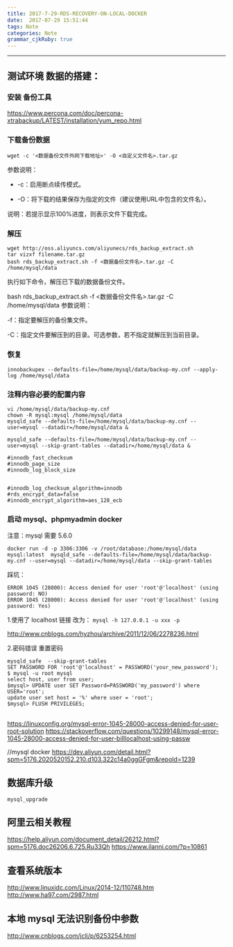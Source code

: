 ```yaml
---
title: 2017-7-29-RDS-RECOVERY-ON-LOCAL-DOCKER
date:  2017-07-29 15:51:44
tags: Note
categories: Note
grammar_cjkRuby: true
---
```




<!-- more -->

---

## 测试环境 数据的搭建：

### 安装 备份工具
https://www.percona.com/doc/percona-xtrabackup/LATEST/installation/yum_repo.html

### 下载备份数据

``` shell
wget -c '<数据备份文件外网下载地址>' -O <自定义文件名>.tar.gz
```

参数说明：

- -c：启用断点续传模式。

- -O：将下载的结果保存为指定的文件（建议使用URL中包含的文件名）。

说明：若提示显示100%进度，则表示文件下载完成。

### 解压

``` shell
wget http://oss.aliyuncs.com/aliyunecs/rds_backup_extract.sh
tar vizxf filename.tar.gz
bash rds_backup_extract.sh -f <数据备份文件名>.tar.gz -C /home/mysql/data
```


执行如下命令，解压已下载的数据备份文件。

bash rds_backup_extract.sh -f <数据备份文件名>.tar.gz -C /home/mysql/data
参数说明：

-f：指定要解压的备份集文件。

-C：指定文件要解压到的目录。可选参数，若不指定就解压到当前目录。

### 恢复 

``` stylus
innobackupex --defaults-file=/home/mysql/data/backup-my.cnf --apply-log /home/mysql/data
```


### 注释内容必要的配置内容

``` shell
vi /home/mysql/data/backup-my.cnf
chown -R mysql:mysql /home/mysql/data
mysqld_safe --defaults-file=/home/mysql/data/backup-my.cnf --user=mysql --datadir=/home/mysql/data &
```

``` 
mysqld_safe --defaults-file=/home/mysql/data/backup-my.cnf --user=mysql --skip-grant-tables --datadir=/home/mysql/data &
```


``` stylus
#innodb_fast_checksum
#innodb_page_size
#innodb_log_block_size


#innodb_log_checksum_algorithm=innodb
#rds_encrypt_data=false
#innodb_encrypt_algorithm=aes_128_ecb
```


### 启动 mysql、phpmyadmin docker
注意：mysql 需要 5.6.0






``` stylus
docker run -d -p 3306:3306 -v /root/database:/home/mysql/data mysql:latest  mysqld_safe --defaults-file=/home/mysql/data/backup-my.cnf --user=mysql --datadir=/home/mysql/data --skip-grant-tables
```

踩坑：

``` shell
ERROR 1045 (28000): Access denied for user 'root'@'localhost' (using password: NO)
ERROR 1045 (28000): Access denied for user 'root'@'localhost' (using password: Yes)
```

1.使用了 localhost 链接
改为： `mysql -h 127.0.0.1 -u xxx -p`

http://www.cnblogs.com/hyzhou/archive/2011/12/06/2278236.html

2.密码错误
重置密码

``` shell
mysqld_safe  --skip-grant-tables 
SET PASSWORD FOR 'root'@'localhost' = PASSWORD('your_new_password');
$ mysql -u root mysql
select host, user from user;
$mysql> UPDATE user SET Password=PASSWORD('my_password') where USER='root';
update user set host = '%' where user = 'root';
$mysql> FLUSH PRIVILEGES;
```

## 
https://linuxconfig.org/mysql-error-1045-28000-access-denied-for-user-root-solution
https://stackoverflow.com/questions/10299148/mysql-error-1045-28000-access-denied-for-user-billlocalhost-using-passw

//mysql docker
https://dev.aliyun.com/detail.html?spm=5176.2020520152.210.d103.322c14a0ggGFgm&repoId=1239






## 数据库升级

``` shell
mysql_upgrade
```


## 阿里云相关教程
https://help.aliyun.com/document_detail/26212.html?spm=5176.doc26206.6.725.Ru33Qh
https://www.ilanni.com/?p=10861


## 查看系统版本
http://www.linuxidc.com/Linux/2014-12/110748.htm
http://www.ha97.com/2987.html

## 本地 mysql 无法识别备份中参数
http://www.cnblogs.com/jcli/p/6253254.html